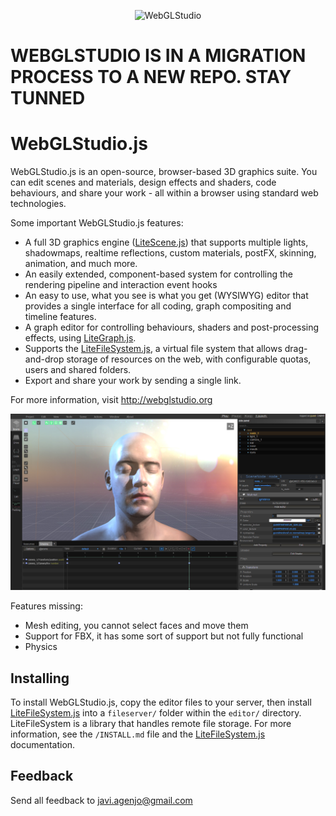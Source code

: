 <p align="center">
    <img src="https://raw.githubusercontent.com/jagenjo/webglstudio.js/master/press/images/logo.png" alt="WebGLStudio">
</p>

# WEBGLSTUDIO IS IN A MIGRATION PROCESS TO A NEW REPO. STAY TUNNED

# WebGLStudio.js

WebGLStudio.js is an open-source, browser-based 3D graphics suite. You can edit scenes and materials, design effects and shaders, code behaviours, and share your work - all within a browser using standard web technologies.

Some important WebGLStudio.js features:

 * A full 3D graphics engine ([LiteScene.js](https://github.com/jagenjo/litescene.js)) that supports multiple lights, shadowmaps, realtime reflections, custom materials, postFX, skinning, animation, and much more.
 * An easily extended, component-based system for controlling the rendering pipeline and interaction event hooks 
 * An easy to use, what you see is what you get (WYSIWYG) editor that provides a single interface for all coding, graph compositing and timeline features.
 * A graph editor for controlling behaviours, shaders and post-processing effects, using [LiteGraph.js](https://github.com/jagenjo/litegraph.js).
 * Supports the [LiteFileSystem.js](https://github.com/jagenjo/litefilesystem.js), a virtual file system that allows drag-and-drop storage of resources on the web, with configurable quotas, users and shared folders.
 * Export and share your work by sending a single link.

For more information, visit http://webglstudio.org

![Interface](press/images/interface.jpg "Interface")

Features missing:
* Mesh editing, you cannot select faces and move them
* Support for FBX, it has some sort of support but not fully functional
* Physics


Installing
----------

To install WebGLStudio.js, copy the editor files to your server, then install [LiteFileSystem.js](https://github.com/jagenjo/litefilesystem.js) into a `fileserver/` folder within the `editor/` directory. 
LiteFileSystem is a library that handles remote file storage. For more information, see the `/INSTALL.md` file and the [LiteFileSystem.js](https://github.com/jagenjo/litefilesystem.js) documentation.

Feedback
--------

Send all feedback to javi.agenjo@gmail.com
